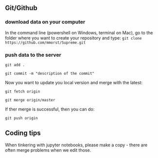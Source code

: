 ## Git/Github

### download data on your computer
In the command line (powershell on Windows, terminal on Mac), go to the folder where you want to create your repository and type:
`git clone https://github.com/mmorst/Supreme.git`

### push data to the server
`git add .`

`git commit -m "description of the commit"`

Now you want to update you local version and merge with the latest:

`git fetch origin`

`git merge origin/master`


If ther merge is successful, then you can do:

`git push origin`

## Coding tips

When tinkering with jupyter notebooks, please make a copy - there are often merge problems when we edit those.